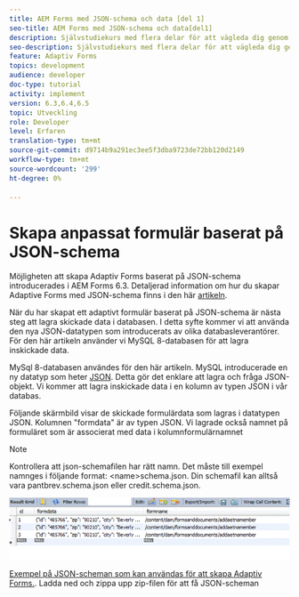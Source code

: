 ```yaml
---
title: AEM Forms med JSON-schema och data [del 1]
seo-title: AEM Forms med JSON-schema och data[del1]
description: Självstudiekurs med flera delar för att vägleda dig genom stegen som ingår i att skapa ett adaptivt formulär med JSON-schema och fråga om skickade data.
seo-description: Självstudiekurs med flera delar för att vägleda dig genom stegen som ingår i att skapa ett adaptivt formulär med JSON-schema och fråga om skickade data.
feature: Adaptiv Forms
topics: development
audience: developer
doc-type: tutorial
activity: implement
version: 6.3,6.4,6.5
topic: Utveckling
role: Developer
level: Erfaren
translation-type: tm+mt
source-git-commit: d9714b9a291ec3ee5f3dba9723de72bb120d2149
workflow-type: tm+mt
source-wordcount: '299'
ht-degree: 0%

---
```



# Skapa anpassat formulär baserat på JSON-schema


Möjligheten att skapa Adaptiv Forms baserat på JSON-schema introducerades i AEM Forms 6.3. Detaljerad information om hur du skapar Adaptive Forms med JSON-schema finns i den här [artikeln](https://helpx.adobe.com/experience-manager/6-3/forms/using/adaptive-form-json-schema-form-model.html).

När du har skapat ett adaptivt formulär baserat på JSON-schema är nästa steg att lagra skickade data i databasen. I detta syfte kommer vi att använda den nya JSON-datatypen som introducerats av olika databasleverantörer. För den här artikeln använder vi MySQL 8-databasen för att lagra inskickade data.

MySql 8-databasen användes för den här artikeln. MySQL introducerade en ny datatyp som heter [JSON](https://dev.mysql.com/doc/refman/8.0/en/json.html). Detta gör det enklare att lagra och fråga JSON-objekt. Vi kommer att lagra inskickade data i en kolumn av typen JSON i vår databas.

Följande skärmbild visar de skickade formulärdata som lagras i datatypen JSON. Kolumnen &quot;formdata&quot; är av typen JSON. Vi lagrade också namnet på formuläret som är associerat med data i kolumnformulärnamnet

>[!NOTE]
>
>Kontrollera att json-schemafilen har rätt namn. Det måste till exempel namnges i följande format: &lt;name>schema.json. Din schemafil kan alltså vara pantbrev.schema.json eller credit.schema.json.


![datastyrd](assets/datastored.gif)


[Exempel på JSON-scheman som kan användas för att skapa Adaptiv Forms.](assets/samplejsonschemas.zip). Ladda ned och zippa upp zip-filen för att få JSON-scheman

